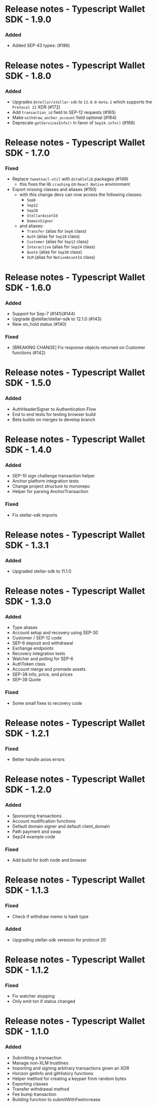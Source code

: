 # Release notes - Typescript Wallet SDK - 1.9.0

### Added
* Added SEP-43 types: (#186)

# Release notes - Typescript Wallet SDK - 1.8.0

### Added
* Upgrades `@stellar/stellar-sdk` to `13.0.0-beta.1` which supports the `Protocol 22` XDR (#172)
* Add `transaction_id` field to SEP-12 requests (#165)
* Make `withdraw_anchor_account` field optional (#164)
* Deprecate `getServicesInfo()` in favor of `Sep24.info()` (#166)

# Release notes - Typescript Wallet SDK - 1.7.0

### Fixed
* Replace `tweetnacl-util` with `@stablelib` packages (#149)
   * this fixes the lib `crashing` on `React Native` environment
* Export missing classes and aliases (#150)
  * with this change devs can now access the following classes:
    * `Sep6`
    * `Sep12`
    * `Sep38`
    * `StellarAssetId`
    * `DomainSigner`
  * and aliases:
    * `Transfer` (alias for `Sep6` class)
    * `Auth` (alias for `Sep10` class)
    * `Customer` (alias for `Sep12` class)
    * `Interactive` (alias for `Sep24` class)
    * `Quote` (alias for `Sep38` class)
    * `XLM` (alias for `NativeAssetId` class)

# Release notes - Typescript Wallet SDK - 1.6.0

### Added
* Support for Sep-7 (#141)(#144)
* Upgrade @stellar/stellar-sdk to 12.1.0 (#143)
* New on_hold status (#140)

### Fixed
* [BREAKING CHANGE] Fix response objects returned on Customer functions (#142)

# Release notes - Typescript Wallet SDK - 1.5.0

### Added
* AuthHeaderSigner to Authentication Flow
* End to end tests for testing browser build 
* Beta builds on merges to develop branch

# Release notes - Typescript Wallet SDK - 1.4.0

### Added
* SEP-10 sign challenge transaction helper
* Anchor platform integration tests
* Change project structure to monorepo
* Helper for parsing AnchorTransaction

### Fixed
* Fix stellar-sdk imports

# Release notes - Typescript Wallet SDK - 1.3.1

### Added
* Upgraded stellar-sdk to 11.1.0

# Release notes - Typescript Wallet SDK - 1.3.0

### Added
* Type aliases
* Account setup and recovery using SEP-30
* Customer / SEP-12 code
* SEP-6 deposit and withdrawal
* Exchange endpoints
* Recovery integration tests
* Watcher and polling for SEP-6
* AuthToken class
* Account merge and premade assets 
* SEP-38 info, price, and prices
* SEP-38 Quote

### Fixed
* Some small fixes to recovery code

# Release notes - Typescript Wallet SDK - 1.2.1

### Fixed
* Better handle axios errors

# Release notes - Typescript Wallet SDK - 1.2.0

### Added
* Sponosring transactions
* Account modification functions
* Default domain signer and default client_domain
* Path payment and swap
* Sep24 example code

### Fixed
* Add build for both node and browser

# Release notes - Typescript Wallet SDK - 1.1.3

### Fixed
* Check if withdraw memo is hash type 

### Added
* Upgrading stellar-sdk veresion for protocol 20


# Release notes - Typescript Wallet SDK - 1.1.2

### Fixed
* Fix watcher stopping
* Only emit txn if status changed


# Release notes - Typescript Wallet SDK - 1.1.0

### Added
* Submitting a transaction
* Manage non-XLM trustlines
* Importing and signing arbitrary transactions given an XDR
* Horizon getInfo and gitHistory functions
* Helper method for creating a keypair from random bytes
* Exporting classes
* Transfer withdrawal method
* Fee bump transaction
* Building function to submitWithFeeIncrease


